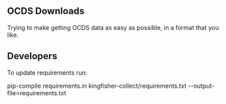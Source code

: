 OCDS Downloads
--------------

Trying to make getting OCDS data as easy as possible, in a format that you like.


Developers
----------
To update requirements run:

pip-compile requirements.in kingfisher-collect/requirements.txt --output-file=requirements.txt
